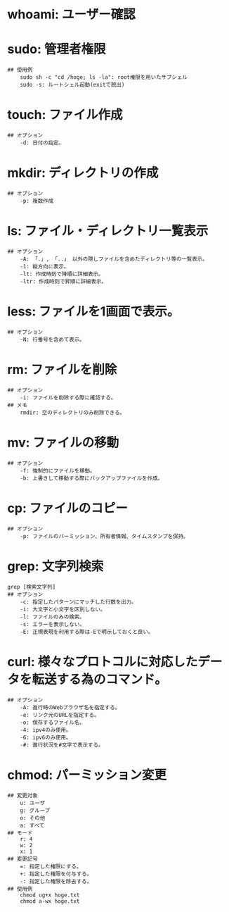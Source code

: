 # whoami: ユーザー確認
# sudo: 管理者権限
	## 使用例
		sudo sh -c "cd /hoge; ls -la": root権限を用いたサブシェル
		sudo -s: ルートシェル起動(exitで脱出)

# touch: ファイル作成
	## オプション
		-d: 日付の指定。

# mkdir: ディレクトリの作成
	## オプション
		-p: 複数作成
	
# ls: ファイル・ディレクトリ一覧表示
	## オプション
		-A: 「.」, 「..」 以外の隠しファイルを含めたディレクトリ等の一覧表示。
		-1: 縦方向に表示。
		-lt: 作成時刻で降順に詳細表示。
		-ltr: 作成時刻で昇順に詳細表示。

# less: ファイルを1画面で表示。
	## オプション
		-N: 行番号を含めて表示。

# rm: ファイルを削除
	## オプション
		-i: ファイルを削除する際に確認する。
	## メモ
		rmdir: 空のディレクトリのみ削除できる。
	
# mv: ファイルの移動
	## オプション
		-f: 強制的にファイルを移動。
		-b: 上書きして移動する際にバックアップファイルを作成。

# cp: ファイルのコピー
	## オプション
		-p: ファイルのパーミッション、所有者情報、タイムスタンプを保持。

# grep: 文字列検索
	grep [検索文字列]
	## オプション
		-c: 指定したパターンにマッチした行数を出力。
		-i: 大文字と小文字を区別しない。
		-l: ファイルのみの検索。
		-s: エラーを表示しない。
		-E: 正規表現を利用する際は-Eで明示しておくと良い。
	
# curl: 様々なプロトコルに対応したデータを転送する為のコマンド。
	## オプション
		-A: 進行時のWebブラウザ名を指定する。
		-e: リンク元のURLを指定する。
		-o: 保存するファイル名。
		-4: ipv4のみ使用。
		-6: ipv6のみ使用。
		-#: 進行状況を#文字で表示する。

# chmod: パーミッション変更
	## 変更対象
		u: ユーザ
		g: グループ
		o: その他
		a: すべて
	## モード
		r: 4
		w: 2
		x: 1
	## 変更記号
		=: 指定した権限にする。
		+: 指定した権限を付与する。
		-: 指定した権限を除去する。
	## 使用例
		chmod ug+x hoge.txt
		chmod a-wx hoge.txt
	

